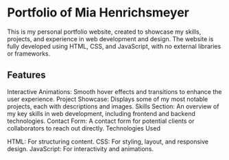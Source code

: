# Portfolio of Mia Henrichsmeyer

This is my personal portfolio website, created to showcase my skills, projects, and experience in web development and design. The website is fully developed using HTML, CSS, and JavaScript, with no external libraries or frameworks.

## Features
Interactive Animations: Smooth hover effects and transitions to enhance the user experience.
Project Showcase: Displays some of my most notable projects, each with descriptions and images.
Skills Section: An overview of my key skills in web development, including frontend and backend technologies.
Contact Form: A contact form for potential clients or collaborators to reach out directly.
Technologies Used

HTML: For structuring content.
CSS: For styling, layout, and responsive design.
JavaScript: For interactivity and animations.
